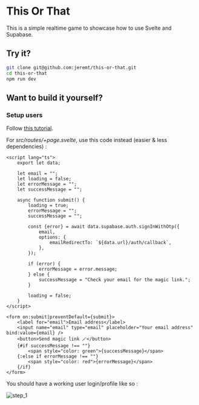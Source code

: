 # This Or That

This is a simple realtime game to showcase how to use Svelte and Supabase.

## Try it?

```sh
git clone git@github.com:jeremt/this-or-that.git
cd this-or-that
npm run dev
```

## Want to build it yourself?

### Setup users

Follow [this tutorial](https://supabase.com/docs/guides/getting-started/tutorials/with-sveltekit).

For _src/routes/+page.svelte_, use this code instead (easier & less dependencies) :

```svelte
<script lang="ts">
    export let data;

    let email = "";
    let loading = false;
    let errorMessage = "";
    let successMessage = "";

    async function submit() {
        loading = true;
        errorMessage = "";
        successMessage = "";

        const {error} = await data.supabase.auth.signInWithOtp({
            email,
            options: {
                emailRedirectTo: `${data.url}/auth/callback`,
            },
        });

        if (error) {
            errorMessage = error.message;
        } else {
            successMessage = "Check your email for the magic link.";
        }

        loading = false;
    }
</script>

<form on:submit|preventDefault={submit}>
    <label for="email">Email address</label>
    <input name="email" type="email" placeholder="Your email address" bind:value={email} />
    <button>Send magic link 🪄</button>
    {#if successMessage !== ""}
        <span style="color: green">{successMessage}</span>
    {:else if errorMessage !== ""}
        <span style="color: red">{errorMessage}</span>
    {/if}
</form>
```

You should have a working user login/profile like so :

![step_1](https://github.com/jeremt/this-or-that/assets/1913169/8acf2881-abc4-4e1f-b7e7-1bf808812c58)
